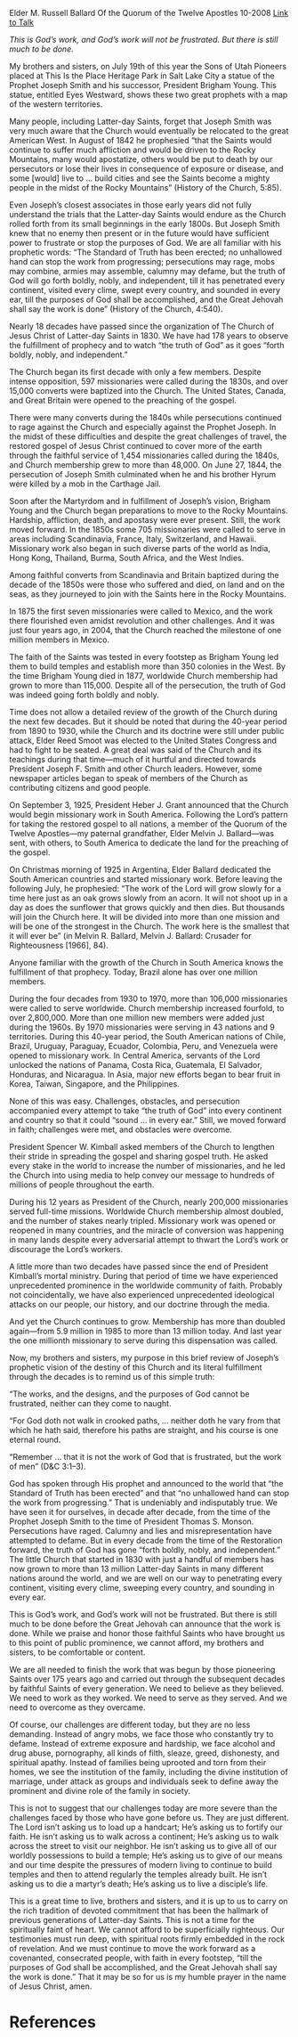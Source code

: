 Elder M. Russell Ballard
Of the Quorum of the Twelve Apostles
10-2008
[Link to Talk](https://www.churchofjesuschrist.org/study/general-conference/2008/10/the-truth-of-god-shall-go-forth?lang=eng)

_This is God’s work, and God’s work will not be frustrated. But there is still much to be done._

My brothers and sisters, on July 19th of this year the Sons of Utah Pioneers placed at This Is the Place Heritage Park in Salt Lake City a statue of the Prophet Joseph Smith and his successor, President Brigham Young. This statue, entitled Eyes Westward, shows these two great prophets with a map of the western territories.

Many people, including Latter-day Saints, forget that Joseph Smith was very much aware that the Church would eventually be relocated to the great American West. In August of 1842 he prophesied “that the Saints would continue to suffer much affliction and would be driven to the Rocky Mountains, many would apostatize, others would be put to death by our persecutors or lose their lives in consequence of exposure or disease, and some [would] live to … build cities and see the Saints become a mighty people in the midst of the Rocky Mountains” (History of the Church, 5:85).

Even Joseph’s closest associates in those early years did not fully understand the trials that the Latter-day Saints would endure as the Church rolled forth from its small beginnings in the early 1800s. But Joseph Smith knew that no enemy then present or in the future would have sufficient power to frustrate or stop the purposes of God. We are all familiar with his prophetic words: “The Standard of Truth has been erected; no unhallowed hand can stop the work from progressing; persecutions may rage, mobs may combine, armies may assemble, calumny may defame, but the truth of God will go forth boldly, nobly, and independent, till it has penetrated every continent, visited every clime, swept every country, and sounded in every ear, till the purposes of God shall be accomplished, and the Great Jehovah shall say the work is done” (History of the Church, 4:540).

Nearly 18 decades have passed since the organization of The Church of Jesus Christ of Latter-day Saints in 1830. We have had 178 years to observe the fulfillment of prophecy and to watch “the truth of God” as it goes “forth boldly, nobly, and independent.”

The Church began its first decade with only a few members. Despite intense opposition, 597 missionaries were called during the 1830s, and over 15,000 converts were baptized into the Church. The United States, Canada, and Great Britain were opened to the preaching of the gospel.

There were many converts during the 1840s while persecutions continued to rage against the Church and especially against the Prophet Joseph. In the midst of these difficulties and despite the great challenges of travel, the restored gospel of Jesus Christ continued to cover more of the earth through the faithful service of 1,454 missionaries called during the 1840s, and Church membership grew to more than 48,000. On June 27, 1844, the persecution of Joseph Smith culminated when he and his brother Hyrum were killed by a mob in the Carthage Jail.

Soon after the Martyrdom and in fulfillment of Joseph’s vision, Brigham Young and the Church began preparations to move to the Rocky Mountains. Hardship, affliction, death, and apostasy were ever present. Still, the work moved forward. In the 1850s some 705 missionaries were called to serve in areas including Scandinavia, France, Italy, Switzerland, and Hawaii. Missionary work also began in such diverse parts of the world as India, Hong Kong, Thailand, Burma, South Africa, and the West Indies.

Among faithful converts from Scandinavia and Britain baptized during the decade of the 1850s were those who suffered and died, on land and on the seas, as they journeyed to join with the Saints here in the Rocky Mountains.



In 1875 the first seven missionaries were called to Mexico, and the work there flourished even amidst revolution and other challenges. And it was just four years ago, in 2004, that the Church reached the milestone of one million members in Mexico.

The faith of the Saints was tested in every footstep as Brigham Young led them to build temples and establish more than 350 colonies in the West. By the time Brigham Young died in 1877, worldwide Church membership had grown to more than 115,000. Despite all of the persecution, the truth of God was indeed going forth boldly and nobly.

Time does not allow a detailed review of the growth of the Church during the next few decades. But it should be noted that during the 40-year period from 1890 to 1930, while the Church and its doctrine were still under public attack, Elder Reed Smoot was elected to the United States Congress and had to fight to be seated. A great deal was said of the Church and its teachings during that time—much of it hurtful and directed towards President Joseph F. Smith and other Church leaders. However, some newspaper articles began to speak of members of the Church as contributing citizens and good people.

On September 3, 1925, President Heber J. Grant announced that the Church would begin missionary work in South America. Following the Lord’s pattern for taking the restored gospel to all nations, a member of the Quorum of the Twelve Apostles—my paternal grandfather, Elder Melvin J. Ballard—was sent, with others, to South America to dedicate the land for the preaching of the gospel.

On Christmas morning of 1925 in Argentina, Elder Ballard dedicated the South American countries and started missionary work. Before leaving the following July, he prophesied: “The work of the Lord will grow slowly for a time here just as an oak grows slowly from an acorn. It will not shoot up in a day as does the sunflower that grows quickly and then dies. But thousands will join the Church here. It will be divided into more than one mission and will be one of the strongest in the Church. The work here is the smallest that it will ever be” (in Melvin R. Ballard, Melvin J. Ballard: Crusader for Righteousness [1966], 84).

Anyone familiar with the growth of the Church in South America knows the fulfillment of that prophecy. Today, Brazil alone has over one million members.

During the four decades from 1930 to 1970, more than 106,000 missionaries were called to serve worldwide. Church membership increased fourfold, to over 2,800,000. More than one million new members were added just during the 1960s. By 1970 missionaries were serving in 43 nations and 9 territories. During this 40-year period, the South American nations of Chile, Brazil, Uruguay, Paraguay, Ecuador, Colombia, Peru, and Venezuela were opened to missionary work. In Central America, servants of the Lord unlocked the nations of Panama, Costa Rica, Guatemala, El Salvador, Honduras, and Nicaragua. In Asia, major new efforts began to bear fruit in Korea, Taiwan, Singapore, and the Philippines.

None of this was easy. Challenges, obstacles, and persecution accompanied every attempt to take “the truth of God” into every continent and country so that it could “sound … in every ear.” Still, we moved forward in faith; challenges were met, and obstacles were overcome.

President Spencer W. Kimball asked members of the Church to lengthen their stride in spreading the gospel and sharing gospel truth. He asked every stake in the world to increase the number of missionaries, and he led the Church into using media to help convey our message to hundreds of millions of people throughout the earth.

During his 12 years as President of the Church, nearly 200,000 missionaries served full-time missions. Worldwide Church membership almost doubled, and the number of stakes nearly tripled. Missionary work was opened or reopened in many countries, and the miracle of conversion was happening in many lands despite every adversarial attempt to thwart the Lord’s work or discourage the Lord’s workers.

A little more than two decades have passed since the end of President Kimball’s mortal ministry. During that period of time we have experienced unprecedented prominence in the worldwide community of faith. Probably not coincidentally, we have also experienced unprecedented ideological attacks on our people, our history, and our doctrine through the media.

And yet the Church continues to grow. Membership has more than doubled again—from 5.9 million in 1985 to more than 13 million today. And last year the one millionth missionary to serve during this dispensation was called.

Now, my brothers and sisters, my purpose in this brief review of Joseph’s prophetic vision of the destiny of this Church and its literal fulfillment through the decades is to remind us of this simple truth:

“The works, and the designs, and the purposes of God cannot be frustrated, neither can they come to naught.

“For God doth not walk in crooked paths, … neither doth he vary from that which he hath said, therefore his paths are straight, and his course is one eternal round.

“Remember … that it is not the work of God that is frustrated, but the work of men” (D&C 3:1–3).

God has spoken through His prophet and announced to the world that “the Standard of Truth has been erected” and that “no unhallowed hand can stop the work from progressing.” That is undeniably and indisputably true. We have seen it for ourselves, in decade after decade, from the time of the Prophet Joseph Smith to the time of President Thomas S. Monson. Persecutions have raged. Calumny and lies and misrepresentation have attempted to defame. But in every decade from the time of the Restoration forward, the truth of God has gone “forth boldly, nobly, and independent.” The little Church that started in 1830 with just a handful of members has now grown to more than 13 million Latter-day Saints in many different nations around the world, and we are well on our way to penetrating every continent, visiting every clime, sweeping every country, and sounding in every ear.

This is God’s work, and God’s work will not be frustrated. But there is still much to be done before the Great Jehovah can announce that the work is done. While we praise and honor those faithful Saints who have brought us to this point of public prominence, we cannot afford, my brothers and sisters, to be comfortable or content.

We are all needed to finish the work that was begun by those pioneering Saints over 175 years ago and carried out through the subsequent decades by faithful Saints of every generation. We need to believe as they believed. We need to work as they worked. We need to serve as they served. And we need to overcome as they overcame.

Of course, our challenges are different today, but they are no less demanding. Instead of angry mobs, we face those who constantly try to defame. Instead of extreme exposure and hardship, we face alcohol and drug abuse, pornography, all kinds of filth, sleaze, greed, dishonesty, and spiritual apathy. Instead of families being uprooted and torn from their homes, we see the institution of the family, including the divine institution of marriage, under attack as groups and individuals seek to define away the prominent and divine role of the family in society.

This is not to suggest that our challenges today are more severe than the challenges faced by those who have gone before us. They are just different. The Lord isn’t asking us to load up a handcart; He’s asking us to fortify our faith. He isn’t asking us to walk across a continent; He’s asking us to walk across the street to visit our neighbor. He isn’t asking us to give all of our worldly possessions to build a temple; He’s asking us to give of our means and our time despite the pressures of modern living to continue to build temples and then to attend regularly the temples already built. He isn’t asking us to die a martyr’s death; He’s asking us to live a disciple’s life.

This is a great time to live, brothers and sisters, and it is up to us to carry on the rich tradition of devoted commitment that has been the hallmark of previous generations of Latter-day Saints. This is not a time for the spiritually faint of heart. We cannot afford to be superficially righteous. Our testimonies must run deep, with spiritual roots firmly embedded in the rock of revelation. And we must continue to move the work forward as a covenanted, consecrated people, with faith in every footstep, “till the purposes of God shall be accomplished, and the Great Jehovah shall say the work is done.” That it may be so for us is my humble prayer in the name of Jesus Christ, amen.

# References
